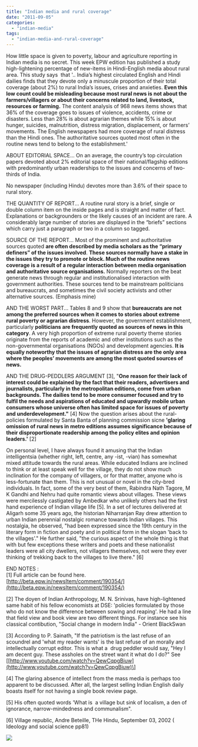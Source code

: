 ```yaml
---
title: "Indian media and rural coverage"
date: "2011-09-05"
categories: 
  - "indian-media"
tags: 
  - "indian-media-and-rural-coverage"
---
```


How little space is given to poverty, labour and agriculture reporting in Indian media is no secret. This week EPW edition has published a study high-lightening percentage of new-items in Hindi-English media about rural area. This study says  that '.. India’s highest circulated English and Hindi dailies finds that they devote only a minuscule proportion of their total coverage (about 2%) to rural India’s issues, crises and anxieties. **Even this low count could be misleading because most rural news is not about the farmers/villagers or about their concerns related to land, livestock, resources or farming.** The content analysis of 968 news items shows that 36% of the coverage goes to issues of violence, accidents, crime or disasters. Less than 28% is about agrarian themes while 15% is about hunger, suicides, malnutrition, distress migration, displacement, or farmers’ movements. The English newspapers had more coverage of rural distress than the Hindi ones. The a­uthoritative sources quoted most often in the routine news tend to belong to the establishment.'  
  
ABOUT EDITORIAL SPACE... On an average, the country’s top circulation papers devoted about 2% editorial space of their national/flagship editions with predominantly urban readerships to the issues and concerns of two-thirds of India.  
  
No newspaper (including Hindu) devotes more than 3.6% of their space to rural story.  
  
THE QUANTITY OF REPORT... A routine rural story is a brief, single or double column item on the inside pages and is straight and matter of fact. Explanations or backgrounders or the likely causes of an incident are rare. A considerably large number of stories are displayed in the “briefs” sections which carry just a paragraph or two in a column so tagged.  
  
SOURCE OF THE REPORT... Most of the prominent and authoritative sources quoted **are often described by media scholars as the “primary definers” of the i­ssues involved**. **These sources normally have a stake in the issues they try to promote or block. Much of the routine news coverage is a result of a regular interaction between media organisation and authoritative source organisations.** Normally reporters on the beat generate news through regular and institutionalised i­nteraction with government authorities. These sources tend to be mainstream politicians and bureaucrats, and sometimes the civil society activists and other alternative sources. (Emphasis mine)  
  
AND THE WORST PART... Tables 8 and 9 show that **bureaucrats are not among the preferred sources when it comes to stories about extreme rural poverty or agrarian distress**. However, the government establishment, particularly **politicians are frequently quoted as sources of news in this category**. A very high proportion of extreme rural poverty theme stories originate from the reports of academic and other institutions such as the non-governmental organisations (NGOs) and development agencies. **It is equally noteworthy that the issues of agrarian distress are the only area where the peoples’ movements are among the most quoted sources of news.**  
  
AND THE DRUG-PEDDLERS ARGUMENT \[3\], "**One reason for their lack of interest could be explained by the fact that their readers, advertisers and journalists, particularly in the metropolitan editions, come from urban backgrounds. The dailies tend to be more consumer focused and try to fulfil the needs and aspirations of educated and upwardly mobile urban consumers whose universe often has limited space for issues of poverty and underdevelopment."** \[4\] Now the question arises about the rural-policies formulated by Santa Banta of planning commission sicne **'glaring omission of rural news in metro editions assumes significance because of their disproportionate readership among the policy elites and opinion leaders.'** \[2\]  
  
On personal level, I have always found it amusing that the Indian intelligentsia (whether right, left, centre, any -ist, -vian) has somewhat mixed attitude towards the rural areas. While educated Indians are inclined to think or at least speak well for the village, they do not show much inclination for the company of villagers, or for that matter, anyone who is less-fortunate than them. This is not unusual or novel in the city-bred individuals. In fact, some of the very best of them, Rabindra Nath Tagore, M K Gandhi and Nehru had quite romantic views about villages. These views were mercilessly castigated by Ambedkar who unlikely others had the first hand experience of Indian village life \[5\]. In a set of lectures delivered at Aligarh some 35 years ago, the historian Niharranjan Ray drew attention to urban Indian perennial nostalgic romance towards Indian villages. This nostalgia, he observed, "had been expressed since the 19th century in the literary form in fiction and poety and in political form in the slogan 'back to the villages'." He further said, "the curious aspect of the whole thing is that with but few exceptions these writers and poets and these nationalist leaders were all city dwellers, not villagers themselves, not were they ever thinking of trekking back to the villages to live there." \[6\]  
  
END NOTES :  
\[1\] Full article can be found here. [http://beta.epw.in/newsItem/comment/190354/](http://beta.epw.in/newsItem/comment/190354/)  
  
\[2\] The doyen of Indian Anthropology, M. N. Srinivas, have high-lightened same habit of his fellow economists at DSE: 'policies formulated by those who do not know the difference between sowing and reaping'. He had a line that field view and book view are two different things. For instance see his classical contibution, "Social change in modern India" - Orient BlackSwan  
  
\[3\] According to P. Sainath, "If the patriotism is the last refuse of an scoundrel and 'what my reader wants' is the last refuse of an morally and intellectually corrupt editor. This is what a  drug peddler would say, "Hey I am decent guy. These assholes on the street want it what do I do?" See \[[http://www.youtube.com/watch?v=QewCqpgBiuw](http://www.youtube.com/watch?v=QewCqpgBiuw)\]  
  
\[4\] The glaring absence of intellect from the mass media is perhaps too apparent to be discussed. After all, the largest selling Indian English daily boasts itself for not having a single book review page.  
  
\[5\] His often quoted words 'What is  a village but sink of localism, a den of ignorance, narrow-mindedness and communalism".  
  
\[6\] Village republic, Andre Beteille, THe Hindu, September 03, 2002 ( Ideology and social science pp81)

![](https://blogger.googleusercontent.com/tracker/3794193585985230867-6488110136119097911?l=dilawarsays.blogspot.com)
